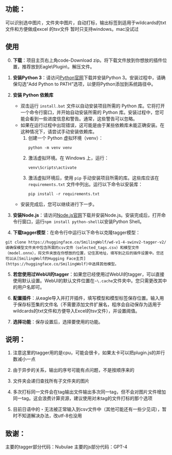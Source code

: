 ## 功能：
可以识别选中图片，文件夹中图片，自动打标，输出标签到适用于wildcards的txt文件和方便做成excel 的tsv文件
暂时只支持windows。mac没试过

## 使用
0. **下载**：项目主页右上角code-Download zip。将下载文件放到你想放的插件位置，推荐放到Eagle\Plugin\，解压文件。

1. **安装Python 3**：请访问[Python官网](https://www.python.org/downloads/)下载并安装Python 3。安装过程中，请确保勾选“Add Python to PATH”选项，以便将Python添加到系统路径中。

2. **安装 Python 依赖库**
    - 双击运行 `install.bat` 文件以自动安装项目所需的 Python 库。它将打开一个命令行窗口，并开始自动安装所需的 Python 库。安装过程中，您可能会看到一些进度信息和警告。通常，这些警告可以忽略。
    - 如果在运行过程中出现错误，这可能是由于某些依赖库未能正确安装。在这种情况下，请尝试手动安装依赖库。
        1. 创建一个 Python 虚拟环境（venv）：
            ```
            python -m venv venv
            ```
        2. 激活虚拟环境。在 Windows 上，运行：
            ```
            venv\Scripts\activate
            ```
        3. 激活虚拟环境后，使用 `pip` 手动安装项目所需的库。这些库应该在 `requirements.txt` 文件中列出。运行以下命令以安装库：
            ```
            pip install -r requirements.txt
            ```
    - 安装完成后，您可以继续进行下一步。

3. **安装Node.js**：请访问[Node.js官网](https://nodejs.org/en/download/)下载并安装Node.js。安装完成后，打开命令行窗口，运行`npm install python-shell`以安装Python Shell。

4. **下载tagger模型**：在命令行中运行以下命令以克隆tagger模型：
```
git clone https://huggingface.co/SmilingWolf/wd-v1-4-swinv2-tagger-v2/
请确保模型文件夹中包含所需的csv文件（selected_tags.csv）和模型文件（model.onnx），将文件夹放在你想放的位置，记住其地址，填写到之后的插件设置中。您还可以从[SmilingWolf的Hugging Face主页](https://huggingface.co/SmilingWolf)中选择其他模型。
```

5. **若您使用过WebUI的tagger**：如果您已经使用过WebUI的tagger，可以直接使用默认设置。WebUI的默认文件位置在`~\.cache`文件夹中。您只需更改其中的用户名即可。

6. **配置插件**：从eagle导入并打开插件，填写模型和模型标签保存位置。输入用于保存标签集的文件名（不需要添加文件扩展名，程序会自动保存为适用于wildcards的txt文件和方便导入Excel的tsv文件），并设置阈值。

7. **选择功能**：保存设置后，选择要使用的功能。




## 说明：
1. 注意这里的tagger用的是cpu，可能会很卡，如果太卡可以把plugin.js的并行数减小一点

2. 由于异步的关系，输出的序号可能有点问题，不是按顺序来的

3. 文件夹会递归查找所有子文件夹的图片

4. 多次打标同一文件会在tag输出文件输出多次同一tag，但不会对图片文件增加同一tag。这会浪费计算资源，建议使用对未tag的文件打标的那个选项

5. 目前日语中的・无法被正常输入到csv文件中（其他可能还有一些少见词），暂时不知道解决办法，改utf-8也没用

## 致谢：
主要的tagger部分代码：Nubulae
主要的js部分代码：GPT-4
